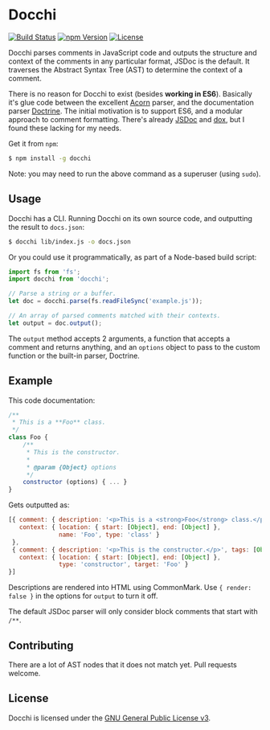 # Docchi

[![Build Status](https://img.shields.io/travis/daliwali/docchi/master.svg?style=flat-square)](https://travis-ci.org/daliwali/docchi)
[![npm Version](https://img.shields.io/npm/v/docchi.svg?style=flat-square)](https://www.npmjs.com/package/docchi)
[![License](https://img.shields.io/npm/l/docchi.svg?style=flat-square)](https://raw.githubusercontent.com/daliwali/docchi/master/LICENSE)

Docchi parses comments in JavaScript code and outputs the structure and context of the comments in any particular format, JSDoc is the default. It traverses the Abstract Syntax Tree (AST) to determine the context of a comment.

There is no reason for Docchi to exist (besides **working in ES6**). Basically it's glue code between the excellent [Acorn](https://github.com/marijnh/acorn) parser, and the documentation parser [Doctrine](https://github.com/Constellation/doctrine). The initial motivation is to support ES6, and a modular approach to comment formatting. There's already [JSDoc](https://github.com/jsdoc3/jsdoc) and [dox](https://github.com/tj/dox), but I found these lacking for my needs.

Get it from `npm`:

```sh
$ npm install -g docchi
```

Note: you may need to run the above command as a superuser (using `sudo`).


## Usage

Docchi has a CLI. Running Docchi on its own source code, and outputting the result to `docs.json`:

```sh
$ docchi lib/index.js -o docs.json
```

Or you could use it programmatically, as part of a Node-based build script:

```js
import fs from 'fs';
import docchi from 'docchi';

// Parse a string or a buffer.
let doc = docchi.parse(fs.readFileSync('example.js'));

// An array of parsed comments matched with their contexts.
let output = doc.output();
```

The `output` method accepts 2 arguments, a function that accepts a comment and returns anything, and an `options` object to pass to the custom function or the built-in parser, Doctrine.


## Example

This code documentation:

```js
/**
 * This is a **Foo** class.
 */
class Foo {
    /**
     * This is the constructor.
     *
     * @param {Object} options
     */
    constructor (options) { ... }
}
```

Gets outputted as:

```js
[{ comment: { description: '<p>This is a <strong>Foo</strong> class.</p>', tags: [] },
   context: { location: { start: [Object], end: [Object] },
              name: 'Foo', type: 'class' }
 },
 { comment: { description: '<p>This is the constructor.</p>', tags: [Object] },
   context: { location: { start: [Object], end: [Object] },
              type: 'constructor', target: 'Foo' }
}]
```

Descriptions are rendered into HTML using CommonMark. Use `{ render: false }` in the options for `output` to turn it off.

The default JSDoc parser will only consider block comments that start with `/**`.


## Contributing

There are a lot of AST nodes that it does not match yet. Pull requests welcome.


## License

Docchi is licensed under the [GNU General Public License v3](https://github.com/daliwali/docchi/blob/master/LICENSE).
